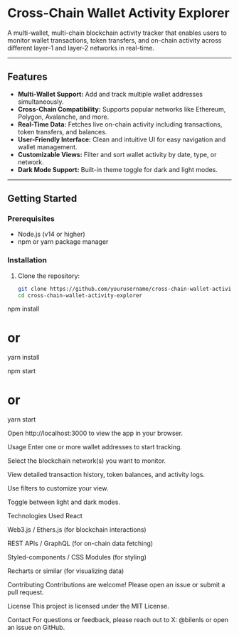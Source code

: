 # Cross-Chain Wallet Activity Explorer

A multi-wallet, multi-chain blockchain activity tracker that enables users to monitor wallet transactions, token transfers, and on-chain activity across different layer-1 and layer-2 networks in real-time.

---

## Features

- **Multi-Wallet Support:** Add and track multiple wallet addresses simultaneously.
- **Cross-Chain Compatibility:** Supports popular networks like Ethereum, Polygon, Avalanche, and more.
- **Real-Time Data:** Fetches live on-chain activity including transactions, token transfers, and balances.
- **User-Friendly Interface:** Clean and intuitive UI for easy navigation and wallet management.
- **Customizable Views:** Filter and sort wallet activity by date, type, or network.
- **Dark Mode Support:** Built-in theme toggle for dark and light modes.

---

## Getting Started

### Prerequisites

- Node.js (v14 or higher)
- npm or yarn package manager

### Installation

1. Clone the repository:
   ```bash
   git clone https://github.com/yourusername/cross-chain-wallet-activity-explorer.git
   cd cross-chain-wallet-activity-explorer

npm install
# or
yarn install

npm start
# or
yarn start

Open http://localhost:3000 to view the app in your browser.

Usage
Enter one or more wallet addresses to start tracking.

Select the blockchain network(s) you want to monitor.

View detailed transaction history, token balances, and activity logs.

Use filters to customize your view.

Toggle between light and dark modes.

Technologies Used
React

Web3.js / Ethers.js (for blockchain interactions)

REST APIs / GraphQL (for on-chain data fetching)

Styled-components / CSS Modules (for styling)

Recharts or similar (for visualizing data)

Contributing
Contributions are welcome! Please open an issue or submit a pull request.

License
This project is licensed under the MIT License.

Contact
For questions or feedback, please reach out to X: @bilenls or open an issue on GitHub.
